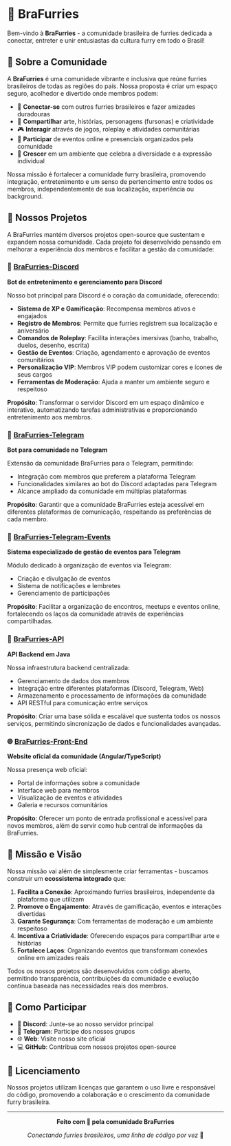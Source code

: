 # 🐾 BraFurries

Bem-vindo à **BraFurries** - a comunidade brasileira de furries dedicada a conectar, entreter e unir entusiastas da cultura furry em todo o Brasil!

## 🎯 Sobre a Comunidade

A **BraFurries** é uma comunidade vibrante e inclusiva que reúne furries brasileiros de todas as regiões do país. Nossa proposta é criar um espaço seguro, acolhedor e divertido onde membros podem:

- 🤝 **Conectar-se** com outros furries brasileiros e fazer amizades duradouras
- 🎨 **Compartilhar** arte, histórias, personagens (fursonas) e criatividade
- 🎮 **Interagir** através de jogos, roleplay e atividades comunitárias
- 📅 **Participar** de eventos online e presenciais organizados pela comunidade
- 🌟 **Crescer** em um ambiente que celebra a diversidade e a expressão individual

Nossa missão é fortalecer a comunidade furry brasileira, promovendo integração, entretenimento e um senso de pertencimento entre todos os membros, independentemente de sua localização, experiência ou background.

## 🚀 Nossos Projetos

A BraFurries mantém diversos projetos open-source que sustentam e expandem nossa comunidade. Cada projeto foi desenvolvido pensando em melhorar a experiência dos membros e facilitar a gestão da comunidade:

### 🤖 [BraFurries-Discord](https://github.com/BraFurries/BraFurries-Discord)
**Bot de entretenimento e gerenciamento para Discord**

Nosso bot principal para Discord é o coração da comunidade, oferecendo:
- **Sistema de XP e Gamificação**: Recompensa membros ativos e engajados
- **Registro de Membros**: Permite que furries registrem sua localização e aniversário
- **Comandos de Roleplay**: Facilita interações imersivas (banho, trabalho, duelos, desenho, escrita)
- **Gestão de Eventos**: Criação, agendamento e aprovação de eventos comunitários
- **Personalização VIP**: Membros VIP podem customizar cores e ícones de seus cargos
- **Ferramentas de Moderação**: Ajuda a manter um ambiente seguro e respeitoso

**Propósito**: Transformar o servidor Discord em um espaço dinâmico e interativo, automatizando tarefas administrativas e proporcionando entretenimento aos membros.

### 📱 [BraFurries-Telegram](https://github.com/BraFurries/BraFurries-Telegram)
**Bot para comunidade no Telegram**

Extensão da comunidade BraFurries para o Telegram, permitindo:
- Integração com membros que preferem a plataforma Telegram
- Funcionalidades similares ao bot do Discord adaptadas para Telegram
- Alcance ampliado da comunidade em múltiplas plataformas

**Propósito**: Garantir que a comunidade BraFurries esteja acessível em diferentes plataformas de comunicação, respeitando as preferências de cada membro.

### 📅 [BraFurries-Telegram-Events](https://github.com/BraFurries/BraFurries-Telegram-Events)
**Sistema especializado de gestão de eventos para Telegram**

Módulo dedicado à organização de eventos via Telegram:
- Criação e divulgação de eventos
- Sistema de notificações e lembretes
- Gerenciamento de participações

**Propósito**: Facilitar a organização de encontros, meetups e eventos online, fortalecendo os laços da comunidade através de experiências compartilhadas.

### 🔌 [BraFurries-API](https://github.com/BraFurries/BraFurries-API)
**API Backend em Java**

Nossa infraestrutura backend centralizada:
- Gerenciamento de dados dos membros
- Integração entre diferentes plataformas (Discord, Telegram, Web)
- Armazenamento e processamento de informações da comunidade
- API RESTful para comunicação entre serviços

**Propósito**: Criar uma base sólida e escalável que sustenta todos os nossos serviços, permitindo sincronização de dados e funcionalidades avançadas.

### 🌐 [BraFurries-Front-End](https://github.com/BraFurries/BraFurries-Front-End)
**Website oficial da comunidade (Angular/TypeScript)**

Nossa presença web oficial:
- Portal de informações sobre a comunidade
- Interface web para membros
- Visualização de eventos e atividades
- Galeria e recursos comunitários

**Propósito**: Oferecer um ponto de entrada profissional e acessível para novos membros, além de servir como hub central de informações da BraFurries.

## 🎯 Missão e Visão

Nossa missão vai além de simplesmente criar ferramentas - buscamos construir um **ecossistema integrado** que:

1. **Facilita a Conexão**: Aproximando furries brasileiros, independente da plataforma que utilizam
2. **Promove o Engajamento**: Através de gamificação, eventos e interações divertidas
3. **Garante Segurança**: Com ferramentas de moderação e um ambiente respeitoso
4. **Incentiva a Criatividade**: Oferecendo espaços para compartilhar arte e histórias
5. **Fortalece Laços**: Organizando eventos que transformam conexões online em amizades reais

Todos os nossos projetos são desenvolvidos com código aberto, permitindo transparência, contribuições da comunidade e evolução contínua baseada nas necessidades reais dos membros.

## 🤝 Como Participar

- 💬 **Discord**: Junte-se ao nosso servidor principal
- 📱 **Telegram**: Participe dos nossos grupos
- 🌐 **Web**: Visite nosso site oficial
- 💻 **GitHub**: Contribua com nossos projetos open-source

## 📜 Licenciamento

Nossos projetos utilizam licenças que garantem o uso livre e responsável do código, promovendo a colaboração e o crescimento da comunidade furry brasileira.

---

<div align="center">

**Feito com 💚 pela comunidade BraFurries**

*Conectando furries brasileiros, uma linha de código por vez* 🐾

</div>
